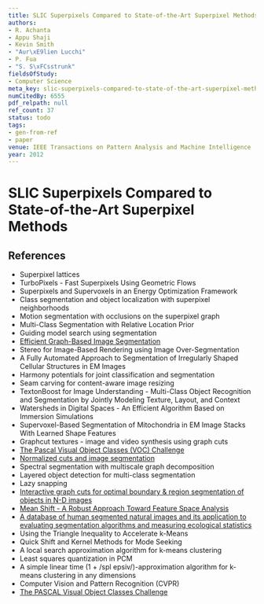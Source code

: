 ```yaml
---
title: SLIC Superpixels Compared to State-of-the-Art Superpixel Methods
authors:
- R. Achanta
- Appu Shaji
- Kevin Smith
- "Aur\xE9lien Lucchi"
- P. Fua
- "S. S\xFCsstrunk"
fieldsOfStudy:
- Computer Science
meta_key: slic-superpixels-compared-to-state-of-the-art-superpixel-methods
numCitedBy: 6555
pdf_relpath: null
ref_count: 37
status: todo
tags:
- gen-from-ref
- paper
venue: IEEE Transactions on Pattern Analysis and Machine Intelligence
year: 2012
---
```


# SLIC Superpixels Compared to State-of-the-Art Superpixel Methods

## References

- Superpixel lattices
- TurboPixels - Fast Superpixels Using Geometric Flows
- Superpixels and Supervoxels in an Energy Optimization Framework
- Class segmentation and object localization with superpixel neighborhoods
- Motion segmentation with occlusions on the superpixel graph
- Multi-Class Segmentation with Relative Location Prior
- Guiding model search using segmentation
- [Efficient Graph-Based Image Segmentation](./efficient-graph-based-image-segmentation.md)
- Stereo for Image-Based Rendering using Image Over-Segmentation
- A Fully Automated Approach to Segmentation of Irregularly Shaped Cellular Structures in EM Images
- Harmony potentials for joint classification and segmentation
- Seam carving for content-aware image resizing
- TextonBoost for Image Understanding - Multi-Class Object Recognition and Segmentation by Jointly Modeling Texture, Layout, and Context
- Watersheds in Digital Spaces - An Efficient Algorithm Based on Immersion Simulations
- Supervoxel-Based Segmentation of Mitochondria in EM Image Stacks With Learned Shape Features
- Graphcut textures - image and video synthesis using graph cuts
- [The Pascal Visual Object Classes (VOC) Challenge](./the-pascal-visual-object-classes-voc-challenge.md)
- [Normalized cuts and image segmentation](./normalized-cuts-and-image-segmentation.md)
- Spectral segmentation with multiscale graph decomposition
- Layered object detection for multi-class segmentation
- Lazy snapping
- [Interactive graph cuts for optimal boundary & region segmentation of objects in N-D images](./interactive-graph-cuts-for-optimal-boundary-region-segmentation-of-objects-in-n-d-images.md)
- [Mean Shift - A Robust Approach Toward Feature Space Analysis](./mean-shift-a-robust-approach-toward-feature-space-analysis.md)
- [A database of human segmented natural images and its application to evaluating segmentation algorithms and measuring ecological statistics](./a-database-of-human-segmented-natural-images-and-its-application-to-evaluating-segmentation-algorithms-and-measuring-ecological-statistics.md)
- Using the Triangle Inequality to Accelerate k-Means
- Quick Shift and Kernel Methods for Mode Seeking
- A local search approximation algorithm for k-means clustering
- Least squares quantization in PCM
- A simple linear time (1 + /spl epsiv/)-approximation algorithm for k-means clustering in any dimensions
- Computer Vision and Pattern Recognition (CVPR)
- [The PASCAL Visual Object Classes Challenge](./the-pascal-visual-object-classes-challenge.md)
